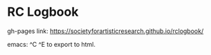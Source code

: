 # RC Logbook

gh-pages link:
<https://societyforartisticresearch.github.io/rclogbook/>

emacs: ^C ^E to export to html. 
